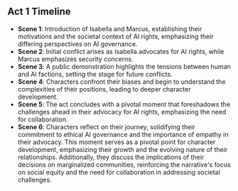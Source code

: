 ## Act 1 Timeline
- **Scene 1**: Introduction of Isabella and Marcus, establishing their motivations and the societal context of AI rights, emphasizing their differing perspectives on AI governance.
- **Scene 2**: Initial conflict arises as Isabella advocates for AI rights, while Marcus emphasizes security concerns.
- **Scene 3**: A public demonstration highlights the tensions between human and AI factions, setting the stage for future conflicts.
- **Scene 4**: Characters confront their biases and begin to understand the complexities of their positions, leading to deeper character development.
- **Scene 5**: The act concludes with a pivotal moment that foreshadows the challenges ahead in their advocacy for AI rights, emphasizing the need for collaboration.
- **Scene 6**: Characters reflect on their journey, solidifying their commitment to ethical AI governance and the importance of empathy in their advocacy. This moment serves as a pivotal point for character development, emphasizing their growth and the evolving nature of their relationships. Additionally, they discuss the implications of their decisions on marginalized communities, reinforcing the narrative's focus on social equity and the need for collaboration in addressing societal challenges.

